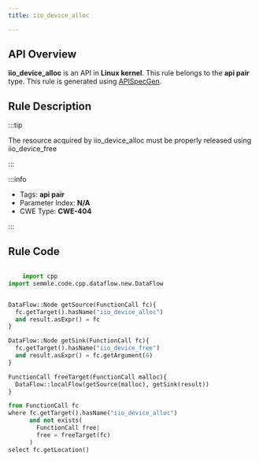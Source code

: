 ```yaml
---
title: iio_device_alloc

---
```



## API Overview
**iio_device_alloc** is an API in **Linux kernel**. This rule belongs to the **api pair** type. This rule is generated using [APISpecGen](../../tools/APISpecGen).
## Rule Description

:::tip

The resource acquired by iio_device_alloc must be properly released using iio_device_free

:::

:::info

- Tags: **api pair**
- Parameter Index: **N/A**
- CWE Type: **CWE-404**

:::

## Rule Code
```python

    import cpp
import semmle.code.cpp.dataflow.new.DataFlow


DataFlow::Node getSource(FunctionCall fc){
  fc.getTarget().hasName("iio_device_alloc")
  and result.asExpr() = fc
}

DataFlow::Node getSink(FunctionCall fc){
  fc.getTarget().hasName("iio_device_free")
  and result.asExpr() = fc.getArgument(0)
}

FunctionCall freeTarget(FunctionCall malloc){
  DataFlow::localFlow(getSource(malloc), getSink(result))
}

from FunctionCall fc
where fc.getTarget().hasName("iio_device_alloc")
      and not exists(
        FunctionCall free| 
        free = freeTarget(fc)
      )
select fc.getLocation()

    
```